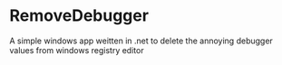 # RemoveDebugger
A simple windows app weitten in .net to delete the annoying debugger values from windows registry editor
